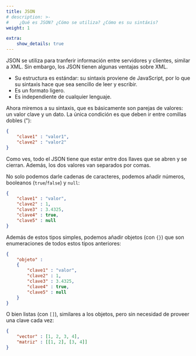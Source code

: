 ```yaml
---
title: JSON
# description: >-
#    ¿Qué es JSON? ¿Cómo se utiliza? ¿Cómo es su sintáxis?
weight: 1

extra:
    show_details: true
---
```


JSON se utiliza para tranferir información entre servidores y clientes, similar
a XML. Sin embargo, los JSON tienen algunas ventajas sobre XML.

+ Su estructura es estándar: su sintaxis proviene de JavaScript, por lo que su
sintaxis hace que sea sencillo de leer y escribir.
+ Es un formato ligero.
+ Es independiente de cualquier lenguaje.

Ahora miremos a su sintaxis, que es básicamente son parejas de valores: un valor
clave y un dato. La única condición es que deben ir entre comillas dobles ("):

```json
{
    "clave1" : "valor1",
    "clave2" : "valor2"
}
```

Como ves, todo el JSON tiene que estar entre dos llaves que se abren y se
cierran. Además, los dos valores van separados por comas.

No solo podemos darle cadenas de caracteres, podemos añadir números, booleanos
(`true`/`false`) y `null`:

```json
{
    "clave1" : "valor",
    "clave2" : 1,
    "clave3" : 3.4325,
    "clave4" : true,
    "clave5" : null
}
```

Además de estos tipos simples, podemos añadir objetos (con `{}`) que son
enumeraciones de todos estos tipos anteriores:

```json
{
    "objeto" :
    {
        "clave1" : "valor",
        "clave2" : 1,
        "clave3" : 3.4325,
        "clave4" : true,
        "clave5" : null
    }
}
```

O bien listas (con `[]`), similares a los objetos, pero sin necesidad de proveer
una clave cada vez:

```json
{
    "vector" : [1, 2, 3, 4],
    "matriz" : [[1, 2], [3, 4]]
}
```
